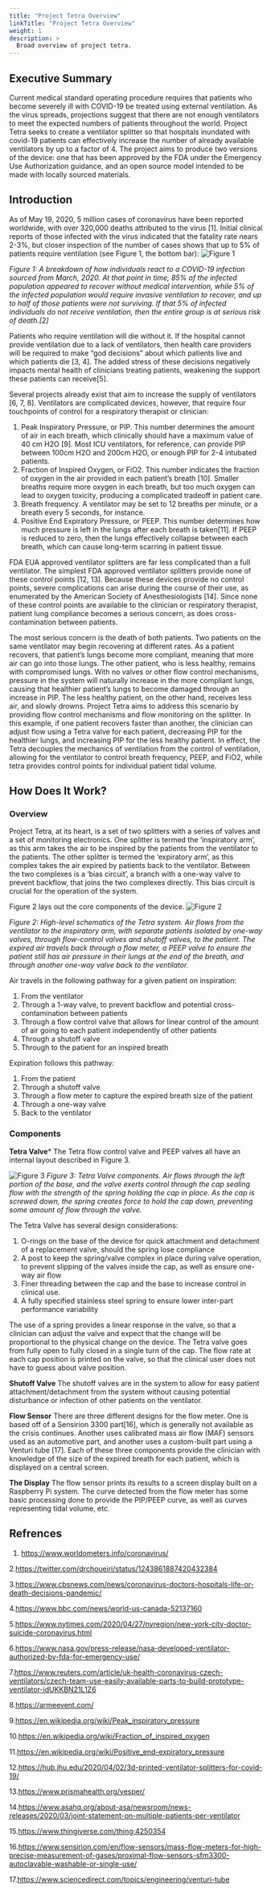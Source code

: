 ```yaml
---
title: "Project Tetra Overview"
linkTitle: "Project Tetra Overview"
weight: 1
description: >
  Broad overview of project tetra.
---
```


## Executive Summary

Current medical standard operating procedure requires that patients who become severely ill with COVID-19 be treated using external ventilation.  As the virus spreads, projections suggest that there are not enough ventilators to meet the expected numbers of patients throughout the world.  Project Tetra seeks to create a ventilator splitter so that hospitals inundated with covid-19 patients can effectively increase the number of already available ventilators by up to a factor of 4. The project aims to produce two versions of the device: one that has been approved by the FDA under the Emergency Use Authorization guidance, and an open source model intended to be made with locally sourced materials.

## Introduction

As of May 19, 2020, 5 million cases of coronavirus have been reported worldwide, with over 320,000 deaths attributed to the virus [1].  Initial clinical reports of those infected with the virus indicated that the fatality rate nears 2-3%, but closer inspection of the number of cases shows that up to 5% of patients require ventilation (see Figure 1, the bottom bar):
![Figure 1](/static/Figure_1.png)

*Figure 1: A breakdown of how individuals react to a COVID-19 infection sourced from March, 2020.  At that point in time, 85% of the infected population appeared to recover without medical intervention, while 5% of the infected population would require invasive ventilation to recover, and up to half of those patients were not surviving.  If that 5% of infected individuals do not receive ventilation, then the entire group is at serious risk of death.[2]*

Patients who require ventilation will die without it.  If the hospital cannot provide ventilation due to a lack of ventilators, then health care providers will be required to make “god decisions” about which patients live and which patients die [3, 4]. The added stress of these decisions negatively impacts mental health of clinicians treating patients, weakening the support these patients can receive[5]. 

Several projects already exist that aim to increase the supply of ventilators [6, 7, 8].  Ventilators are complicated devices, however, that require four touchpoints of control for a respiratory therapist or clinician:

  1.  Peak Inspiratory Pressure, or PIP.   This number determines the amount of air in each breath, which clinically should have a maximum value of 40 cm H2O [9].  Most ICU ventilators, for reference, can provide PIP between 100cm H2O and 200cm H2O, or enough PIP for 2-4 intubated patients.
  2. Fraction of Inspired Oxygen, or FiO2.  This number indicates the fraction of oxygen in the air provided in each patient’s breath [10].  Smaller breaths require more oxygen in each breath, but too much oxygen can lead to oxygen toxicity, producing a complicated tradeoff in patient care.
  3. Breath frequency.  A ventilator may be set to 12 breaths per minute, or a breath every 5 seconds, for instance.
  4. Positive End Expiratory Pressure, or PEEP.  This number determines how much pressure is left in the lungs after each breath is taken[11].  If PEEP is reduced to zero, then the lungs effectively collapse between each breath, which can cause long-term scarring in patient tissue.

FDA EUA approved ventilator splitters are far less complicated than a full ventilator. The simplest FDA approved ventilator splitters  provide none of these control points [12, 13].  Because these devices provide no control points, severe complications can arise during the course of their use, as enumerated by the American Society of Anesthesiologists [14].  Since none of these control points are available to the clinician or respiratory therapist, patient lung compliance becomes a serious concern, as does cross-contamination between patients.  

The most serious concern is the death of both patients.  Two patients on the same ventilator may begin recovering at different rates.  As a patient recovers, that patient’s lungs become more compliant, meaning that more air can go into those lungs.  The other patient, who is less healthy, remains with compromised lungs.  With no valves or other flow control mechanisms, pressure in the system will naturally increase in the more compliant lungs, causing that healthier patient’s lungs to become damaged through an increase in PIP.  The less healthy patient, on the other hand, receives less air, and slowly drowns.  Project Tetra aims to address this scenario by providing flow control mechanisms and flow monitoring on the splitter. In this example, if one patient recovers faster than another, the clinician can adjust flow using a Tetra valve for each patient, decreasing PIP for the healthier lungs, and increasing PIP for the less healthy patient. In effect, the Tetra decouples the mechanics of ventilation from the control of ventilation, allowing for the ventilator to control breath frequency, PEEP, and FiO2, while tetra provides control points for individual patient tidal volume.



## How Does It Work?
### Overview

Project Tetra, at its heart, is a set of two splitters with a series of valves and a set of monitoring electronics.  One splitter is termed the ‘inspiratory arm’, as this arm takes the air to be inspired by the patients from the ventilator to the patients.  The other splitter is termed the ‘expiratory arm’, as this complex takes the air expired by patients back to the ventilator.  Between the two complexes is a ‘bias circuit’, a branch with a one-way valve to prevent backflow, that joins the two complexes directly.  This bias circuit is crucial for the operation of the system.

Figure 2 lays out the core components of the device.
![Figure 2](/static/Figure_2.png)

*Figure 2: High-level schematics of the Tetra system.  Air flows from the ventilator to the inspiratory arm, with separate patients isolated by one-way valves, through flow-control valves and shutoff valves, to the patient.  The expired air travels back through a flow meter, a PEEP valve to ensure the patient still has air pressure in their lungs at the end of the breath, and through another one-way valve back to the ventilator.*

Air travels in the following pathway for a given patient on inspiration:
  1.  From the ventilator
  2.  Through a 1-way valve, to prevent backflow and potential cross-contamination between patients
  3.  Through a flow control valve that allows for linear control of the amount of air going to each patient independently of other patients
  4.  Through a shutoff valve
  5.  Through to the patient for an inspired breath
  
Expiration follows this pathway:
  1.  From the patient
  2.  Through a shutoff valve
  3.  Through a flow meter to capture the expired breath size of the patient
  4.  Through a one-way valve
  5.  Back to the ventilator

### Components

**Tetra Valve***
The Tetra flow control valve and PEEP valves all have an internal layout described in Figure 3.

![Figure 3](/static/Figure_3.png)
*Figure 3: Tetra Valve components.  Air flows through the left portion of the base, and the valve exerts control through the cap sealing flow with the strength of the spring holding the cap in place.  As the cap is screwed down, the spring creates force to hold the cap down, preventing some amount of flow through the valve.*

The Tetra Valve has several design considerations: 
  1.  O-rings on the base of the device for quick attachment and detachment of a replacement valve, should the spring lose compliance
  2.  A post to keep the spring/valve complex in place during valve operation, to prevent slipping of the valves inside the cap, as well as ensure one-way air flow
  3.  Finer threading between the cap and the base to increase control in clinical use.
  4.  A fully specified stainless steel spring to ensure lower inter-part performance variability
  
The use of a spring provides a linear response in the valve, so that a clinician can adjust the valve and expect that the change will be proportional to the physical change on the device. The Tetra valve goes from fully open to fully closed in a single turn of the cap. The flow rate at each cap position is printed on the valve, so that the clinical user does not have to guess about valve position.

**Shutoff Valve**
The shutoff valves are in the system to allow for easy patient attachment/detachment from the system without causing potential disturbance or infection of other patients on the ventilator.  

**Flow Sensor**
There are three different designs for the flow meter. One is based off of a Sensirion 3300 part[16], which is generally not available as the crisis continues. Another uses calibrated mass air flow (MAF) sensors used as an automotive part, and another uses a custom-built part using a Venturi tube [17]. Each of these three components provide the clinician with knowledge of the size of the expired breath for each patient, which is displayed on a central screen.

**The Display**
The flow sensor prints its results to a screen display built on a Raspberry Pi system. The curve detected from the flow meter has some basic processing done to provide the PIP/PEEP curve, as well as curves representing tidal volume, etc.

## Refrences
1. https://www.worldometers.info/coronavirus/

2.https://twitter.com/drchoueiri/status/1243861887420432384

3.https://www.cbsnews.com/news/coronavirus-doctors-hospitals-life-or-death-decisions-pandemic/

4.https://www.bbc.com/news/world-us-canada-52137160

5.https://www.nytimes.com/2020/04/27/nyregion/new-york-city-doctor-suicide-coronavirus.html

6.https://www.nasa.gov/press-release/nasa-developed-ventilator-authorized-by-fda-for-emergency-use/

7.https://www.reuters.com/article/uk-health-coronavirus-czech-ventilators/czech-team-use-easily-available-parts-to-build-prototype-ventilator-idUKKBN21L1Z6

8.https://armeevent.com/

9.https://en.wikipedia.org/wiki/Peak_inspiratory_pressure

10.https://en.wikipedia.org/wiki/Fraction_of_inspired_oxygen

11.https://en.wikipedia.org/wiki/Positive_end-expiratory_pressure

12.https://hub.jhu.edu/2020/04/02/3d-printed-ventilator-splitters-for-covid-19/

13.https://www.prismahealth.org/vesper/

14.https://www.asahq.org/about-asa/newsroom/news-releases/2020/03/joint-statement-on-multiple-patients-per-ventilator

15.https://www.thingiverse.com/thing:4250354

16.https://www.sensirion.com/en/flow-sensors/mass-flow-meters-for-high-precise-measurement-of-gases/proximal-flow-sensors-sfm3300-autoclavable-washable-or-single-use/

17.https://www.sciencedirect.com/topics/engineering/venturi-tube
